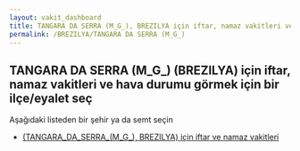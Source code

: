 ```yaml
---
layout: vakit_dashboard
title: TANGARA DA SERRA (M_G_), BREZILYA için iftar, namaz vakitleri ve hava durumu - ilçe/eyalet seç
permalink: /BREZILYA/TANGARA DA SERRA (M_G_)
---
```


## TANGARA DA SERRA (M_G_) (BREZILYA) için iftar, namaz vakitleri ve hava durumu  görmek için bir ilçe/eyalet seç

Aşağıdaki listeden bir şehir ya da semt seçin

* [ (TANGARA_DA_SERRA_(M_G_), BREZILYA) için iftar ve namaz vakitleri](/BREZILYA/TANGARA_DA_SERRA_(M_G_)/)

<script type="text/javascript">
  var GLOBAL_COUNTRY = 'BREZILYA';
  var GLOBAL_CITY = 'TANGARA DA SERRA (M_G_)';
  var GLOBAL_STATE = 'TANGARA DA SERRA (M_G_)';
</script>
